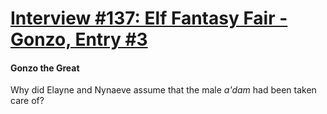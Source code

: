 # [Interview #137: Elf Fantasy Fair - Gonzo, Entry #3](https://www.theoryland.com/intvmain.php?i=137#3)

#### Gonzo the Great

Why did Elayne and Nynaeve assume that the male
*a'dam*
had been taken care of?

